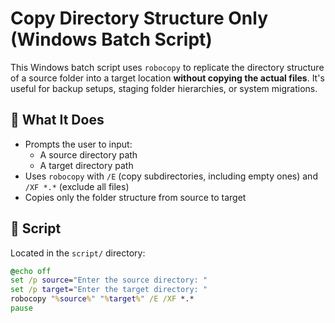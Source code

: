 # Copy Directory Structure Only (Windows Batch Script)

This Windows batch script uses `robocopy` to replicate the directory structure of a source folder into a target location **without copying the actual files**. It's useful for backup setups, staging folder hierarchies, or system migrations.

## 📁 What It Does

- Prompts the user to input:
  - A source directory path
  - A target directory path
- Uses `robocopy` with `/E` (copy subdirectories, including empty ones) and `/XF *.*` (exclude all files)
- Copies only the folder structure from source to target

## 📜 Script

Located in the `script/` directory:

```bat
@echo off
set /p source="Enter the source directory: "
set /p target="Enter the target directory: "
robocopy "%source%" "%target%" /E /XF *.*
pause

